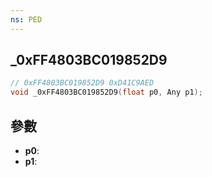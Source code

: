```yaml
---
ns: PED
---
```

## _0xFF4803BC019852D9

```c
// 0xFF4803BC019852D9 0xD41C9AED
void _0xFF4803BC019852D9(float p0, Any p1);
```


## 參數
* **p0**: 
* **p1**: 

